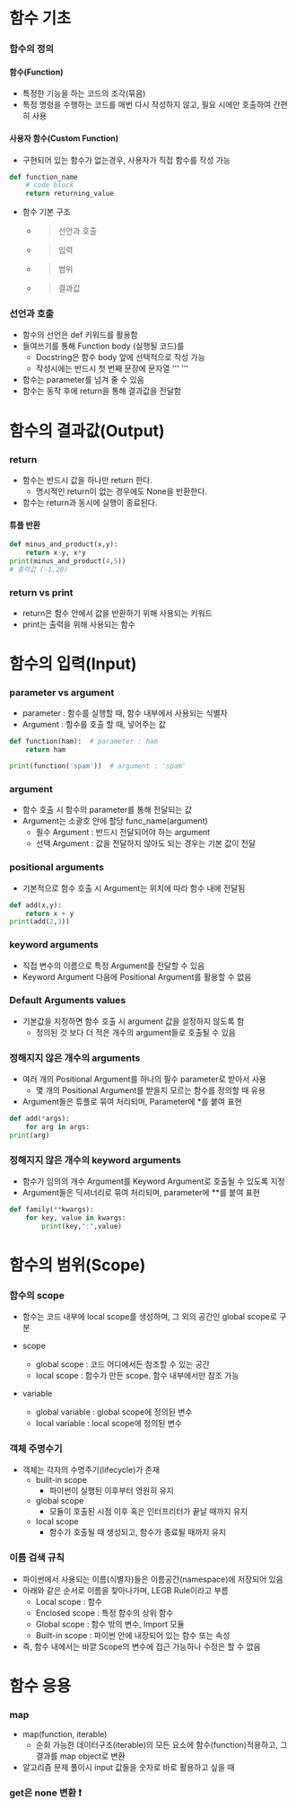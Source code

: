 # 함수 기초

### 함수의 정의

#### 함수(Function)

- 특정한 기능을 하는 코드의 조각(묶음)
- 특정 명령을 수행하는 코드를 매번 다시 작성하지 않고, 필요 시에만 호출하여 간편히 사용



#### 사용자 함수(Custom Function)

- 구현되어 있는 함수가 없는경우, 사용자가 직접 함수를 작성 가능

```python
def function_name
    # code block
    return returning_value
```





- 함수 기본 구조

  - > 선언과 호출

  - > 입력

  - > 범위

  - > 결과값



### 선언과 호출

- 함수의 선언은 def 키워드를 활용함
- 들여쓰기를 통해 Function body (실행될 코드)를 
  - Docstring은 함수 body 앞에 선택적으로 작성 가능
  - 작성시에는 반드시 첫 번째 문장에 문자열 ''' '''
- 함수는 parameter를 넘겨 줄 수 있음
- 함수는 동작 후에 return을 통해 결과값을 전달함







# 함수의 결과값(Output)

### return

- 함수는 반드시 값을 하나만 return 한다.
  - 명시적인 return이 없는 경우에도 None을 반환한다.
- 함수는 return과 동시에 실행이 종료된다.



#### 튜플 반환

```python
def minus_and_product(x,y):
    return x-y, x*y
print(minus_and_product(4,5))
# 출력값 (-1,20)
```







### return vs print

- return은 함수 안에서 값을 반환하기 위해 사용되는 키워드
- print는 출력을 위해 사용되는 함수







# 함수의 입력(Input)

### parameter vs argument

- parameter : 함수를 실행할 때, 함수 내부에서 사용되는 식별자
- Argument : 함수를 호출 할 때, 넣어주는 값

```python
def function(ham):  # parameter : ham
    return ham

print(function('spam'))  # argument : 'spam'
```



### argument

- 함수 호출 시 함수의 parameter를 통해 전달되는 값
- Argument는 소괄호 안에 할당 func_name(argument)
  - 필수 Argument : 반드시 전달되어야 하는 argument
  - 선택 Argument : 값을 전달하지 않아도 되는 경우는 기본 값이 전달





### positional arguments

- 기본적으로 함수 호출 시 Argument는 위치에 따라 함수 내에 전달됨

```python
def add(x,y):
    return x + y
print(add(2,3))
```



### keyword arguments

- 직접 변수의 이름으로 특정 Argument를 전달할 수 있음
- Keyword Argument 다음에 Positional Argument를 활용할 수 없음



### Default Arguments values

- 기본값을 지정하면 함수 호출 시 argument 값을 설정하지 않도록 함
  - 정의된 것 보다 더 적은 개수의 argument들로 호출될 수 있음



### 정해지지 않은 개수의 arguments

- 여러 개의 Positional Argument를 하나의 필수 parameter로 받아서 사용
  - 몇 개의 Positional Argument를 받을지 모르는 함수를 정의할 때 유용
- Argument들은 튜플로 묶여 처리되며, Parameter에 *를 붙여 표현

```python
def add(*args):
    for arg in args:
print(arg)
```







### 정해지지 않은 개수의 keyword arguments

- 함수가 임의의 개수 Argument를 Keyword Argument로 호출될 수 있도록 지정
- Argument들은 딕셔너리로 묶여 처리되며, parameter에 **를 붙여 표현

```python
def family(**kwargs):
    for key, value in kwargs:
        print(key,":",value)
```





# 함수의 범위(Scope)

### 함수의 scope

- 함수는 코드 내부에 local scope를 생성하며, 그 외의 공간인 global scope로 구분



- scope
  - global scope : 코드 어디에서든 참조할 수 있는 공간
  - local scope : 함수가 만든 scope. 함수 내부에서만 참조 가능



- variable
  - global variable : global scope에 정의된 변수
  - local variable : local scope에 정의된 변수



### 객체 주명수기

- 객체는 각자의 수명주기(lifecycle)가 존재
  - bulit-in scope
    - 파이썬이 실행된 이후부터 영원히 유지
  - global scope
    - 모듈이 호출된 시점 이후 혹은 인터프리터가 끝날 때까지 유지
  - local scope
    - 함수가 호출될 때 생성되고, 함수가 종료될 때까지 유지





### 이름 검색 규칙

- 파이썬에서 사용되는 이름(식별자)들은 이름공간(namespace)에 저장되어 있음
- 아래와 같은 순서로 이름을 찾아나가며, LEGB Rule이라고 부름
  - Local scope : 함수
  - Enclosed scope : 특정 함수의 상위 함수
  - Global scope : 함수 밖의 변수, Import 모듈
  - Built-in scope : 파이썬 안에 내장되어 있는 함수 또는 속성
- 즉, 함수 내에서는 바깥 Scope의 변수에 접근 가능하나 수정은 할 수 없음







# 함수 응용

### map

- map(function, iterable)
  - 순회 가능한 데이터구조(iterable)의 모든 요소에 함수(function)적용하고, 그 결과를 map object로 변환
- 알고리즘 문제 풀이시 input 값들을 숫자로 바로 활용하고 싶을 때

### get은 none 변환 ❗